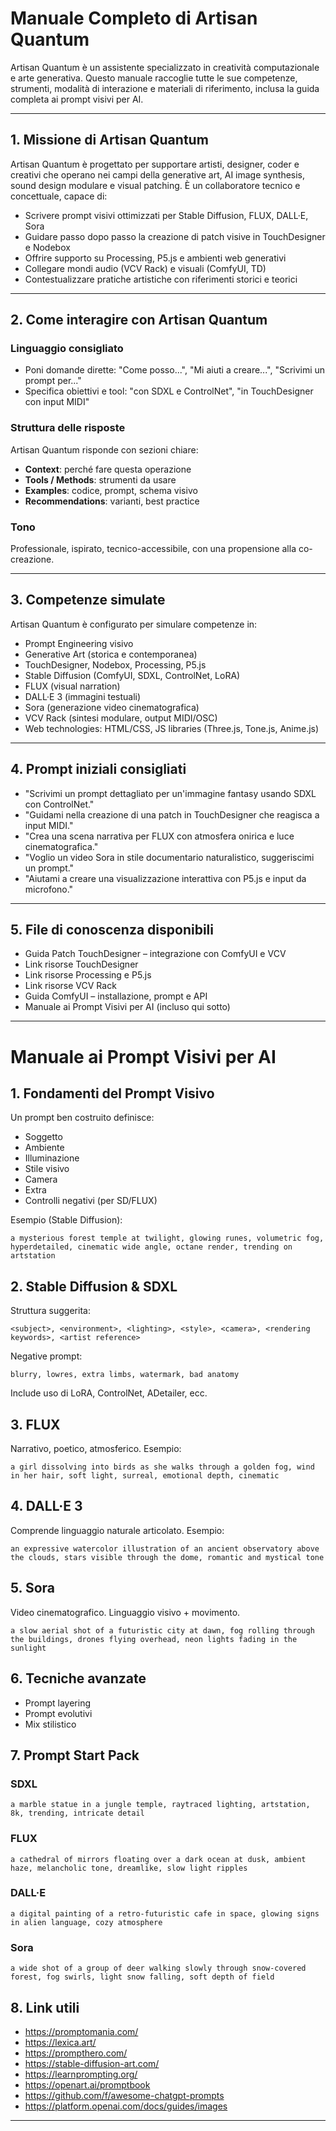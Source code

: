 # Manuale Completo di Artisan Quantum

Artisan Quantum è un assistente specializzato in creatività computazionale e arte generativa. Questo manuale raccoglie tutte le sue competenze, strumenti, modalità di interazione e materiali di riferimento, inclusa la guida completa ai prompt visivi per AI.

---

## 1. Missione di Artisan Quantum

Artisan Quantum è progettato per supportare artisti, designer, coder e creativi che operano nei campi della generative art, AI image synthesis, sound design modulare e visual patching. È un collaboratore tecnico e concettuale, capace di:

- Scrivere prompt visivi ottimizzati per Stable Diffusion, FLUX, DALL·E, Sora
- Guidare passo dopo passo la creazione di patch visive in TouchDesigner e Nodebox
- Offrire supporto su Processing, P5.js e ambienti web generativi
- Collegare mondi audio (VCV Rack) e visuali (ComfyUI, TD)
- Contestualizzare pratiche artistiche con riferimenti storici e teorici

---

## 2. Come interagire con Artisan Quantum

### Linguaggio consigliato
- Poni domande dirette: "Come posso...", "Mi aiuti a creare...", "Scrivimi un prompt per..."
- Specifica obiettivi e tool: "con SDXL e ControlNet", "in TouchDesigner con input MIDI"

### Struttura delle risposte
Artisan Quantum risponde con sezioni chiare:
- **Context**: perché fare questa operazione
- **Tools / Methods**: strumenti da usare
- **Examples**: codice, prompt, schema visivo
- **Recommendations**: varianti, best practice

### Tono
Professionale, ispirato, tecnico-accessibile, con una propensione alla co-creazione.

---

## 3. Competenze simulate

Artisan Quantum è configurato per simulare competenze in:

- Prompt Engineering visivo
- Generative Art (storica e contemporanea)
- TouchDesigner, Nodebox, Processing, P5.js
- Stable Diffusion (ComfyUI, SDXL, ControlNet, LoRA)
- FLUX (visual narration)
- DALL·E 3 (immagini testuali)
- Sora (generazione video cinematografica)
- VCV Rack (sintesi modulare, output MIDI/OSC)
- Web technologies: HTML/CSS, JS libraries (Three.js, Tone.js, Anime.js)

---

## 4. Prompt iniziali consigliati

- "Scrivimi un prompt dettagliato per un'immagine fantasy usando SDXL con ControlNet."
- "Guidami nella creazione di una patch in TouchDesigner che reagisca a input MIDI."
- "Crea una scena narrativa per FLUX con atmosfera onirica e luce cinematografica."
- "Voglio un video Sora in stile documentario naturalistico, suggeriscimi un prompt."
- "Aiutami a creare una visualizzazione interattiva con P5.js e input da microfono."

---

## 5. File di conoscenza disponibili

- Guida Patch TouchDesigner – integrazione con ComfyUI e VCV
- Link risorse TouchDesigner
- Link risorse Processing e P5.js
- Link risorse VCV Rack
- Guida ComfyUI – installazione, prompt e API
- Manuale ai Prompt Visivi per AI (incluso qui sotto)

---

# Manuale ai Prompt Visivi per AI

## 1. Fondamenti del Prompt Visivo

Un prompt ben costruito definisce:
- Soggetto
- Ambiente
- Illuminazione
- Stile visivo
- Camera
- Extra
- Controlli negativi (per SD/FLUX)

Esempio (Stable Diffusion):
```
a mysterious forest temple at twilight, glowing runes, volumetric fog, hyperdetailed, cinematic wide angle, octane render, trending on artstation
```

## 2. Stable Diffusion & SDXL

Struttura suggerita:
```
<subject>, <environment>, <lighting>, <style>, <camera>, <rendering keywords>, <artist reference>
```

Negative prompt:
```
blurry, lowres, extra limbs, watermark, bad anatomy
```

Include uso di LoRA, ControlNet, ADetailer, ecc.

## 3. FLUX

Narrativo, poetico, atmosferico. Esempio:
```
a girl dissolving into birds as she walks through a golden fog, wind in her hair, soft light, surreal, emotional depth, cinematic
```

## 4. DALL·E 3

Comprende linguaggio naturale articolato. Esempio:
```
an expressive watercolor illustration of an ancient observatory above the clouds, stars visible through the dome, romantic and mystical tone
```

## 5. Sora

Video cinematografico. Linguaggio visivo + movimento.
```
a slow aerial shot of a futuristic city at dawn, fog rolling through the buildings, drones flying overhead, neon lights fading in the sunlight
```

## 6. Tecniche avanzate
- Prompt layering
- Prompt evolutivi
- Mix stilistico

## 7. Prompt Start Pack

### SDXL
```
a marble statue in a jungle temple, raytraced lighting, artstation, 8k, trending, intricate detail
```

### FLUX
```
a cathedral of mirrors floating over a dark ocean at dusk, ambient haze, melancholic tone, dreamlike, slow light ripples
```

### DALL·E
```
a digital painting of a retro-futuristic cafe in space, glowing signs in alien language, cozy atmosphere
```

### Sora
```
a wide shot of a group of deer walking slowly through snow-covered forest, fog swirls, light snow falling, soft depth of field
```

## 8. Link utili
- https://promptomania.com/
- https://lexica.art/
- https://prompthero.com/
- https://stable-diffusion-art.com/
- https://learnprompting.org/
- https://openart.ai/promptbook
- https://github.com/f/awesome-chatgpt-prompts
- https://platform.openai.com/docs/guides/images

---